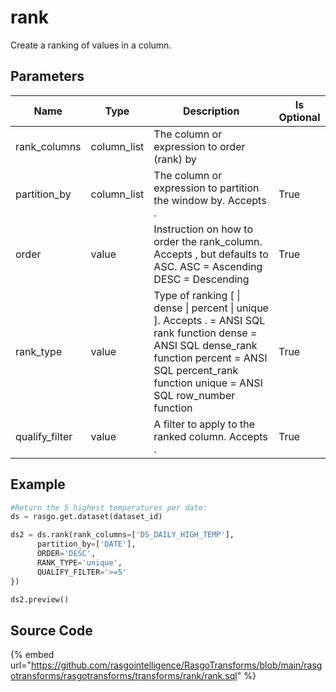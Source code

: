 

# rank

Create a ranking of values in a column.


## Parameters

|      Name      |    Type     |                                                                                                        Description                                                                                                        | Is Optional |
| -------------- | ----------- | ------------------------------------------------------------------------------------------------------------------------------------------------------------------------------------------------------------------------- | ----------- |
| rank_columns   | column_list | The column or expression to order (rank) by                                                                                                                                                                               |             |
| partition_by   | column_list | The column or expression to partition the window by. Accepts <None>.                                                                                                                                                      | True        |
| order          | value       | Instruction on how to order the rank_column. Accepts <None>, but defaults to ASC. ASC = Ascending DESC = Descending                                                                                                       | True        |
| rank_type      | value       | Type of ranking [<None> \| dense \| percent \| unique ]. Accepts <None>. <None> = ANSI SQL rank function dense = ANSI SQL dense_rank function percent = ANSI SQL percent_rank function unique = ANSI SQL row_number function | True        |
| qualify_filter | value       | A filter to apply to the ranked column. Accepts <None>.                                                                                                                                                                   | True        |


## Example

```python
#Return the 5 highest temperatures per date:
ds = rasgo.get.dataset(dataset_id)

ds2 = ds.rank(rank_columns=['DS_DAILY_HIGH_TEMP'],
      partition_by=['DATE'],
      ORDER='DESC',
      RANK_TYPE='unique',
      QUALIFY_FILTER='>=5'
})

ds2.preview()

```

## Source Code

{% embed url="https://github.com/rasgointelligence/RasgoTransforms/blob/main/rasgotransforms/rasgotransforms/transforms/rank/rank.sql" %}

